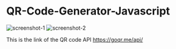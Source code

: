 # QR-Code-Generator-Javascript
![screenshot-1](https://github.com/Mathieu-Belson/QR-Code-Generator-Javascript/assets/127918768/79e4f340-390a-4cdd-bb5d-add870cc50ae)
![screenshot-2](https://github.com/Mathieu-Belson/QR-Code-Generator-Javascript/assets/127918768/ecc8bcd3-3b11-46ab-b960-81dcc7241046)


This is the link of the QR code API
https://goqr.me/api/
